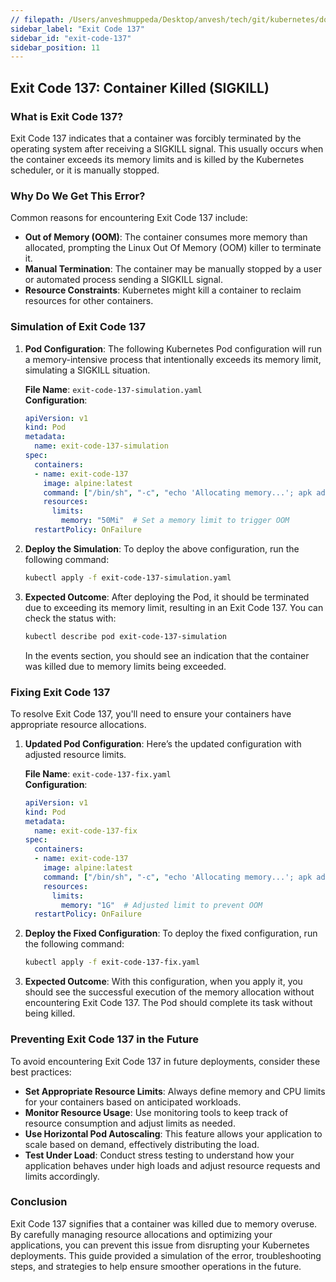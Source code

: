 ```yaml
---
// filepath: /Users/anveshmuppeda/Desktop/anvesh/tech/git/kubernetes/docs/012-troubleshoot/exit-code-137/exit-code-137.md
sidebar_label: "Exit Code 137"
sidebar_id: "exit-code-137"
sidebar_position: 11
---
```


## Exit Code 137: Container Killed (SIGKILL)

### What is Exit Code 137?
Exit Code 137 indicates that a container was forcibly terminated by the operating system after receiving a SIGKILL signal. This usually occurs when the container exceeds its memory limits and is killed by the Kubernetes scheduler, or it is manually stopped.

### Why Do We Get This Error?
Common reasons for encountering Exit Code 137 include:

- **Out of Memory (OOM)**: The container consumes more memory than allocated, prompting the Linux Out Of Memory (OOM) killer to terminate it.
- **Manual Termination**: The container may be manually stopped by a user or automated process sending a SIGKILL signal.
- **Resource Constraints**: Kubernetes might kill a container to reclaim resources for other containers.

### Simulation of Exit Code 137

1. **Pod Configuration**:
   The following Kubernetes Pod configuration will run a memory-intensive process that intentionally exceeds its memory limit, simulating a SIGKILL situation.

   **File Name**: `exit-code-137-simulation.yaml`  
   **Configuration**:
   ```yaml
   apiVersion: v1
   kind: Pod
   metadata:
     name: exit-code-137-simulation
   spec:
     containers:
     - name: exit-code-137
       image: alpine:latest
       command: ["/bin/sh", "-c", "echo 'Allocating memory...'; apk add stress-ng; stress-ng --vm 1 --vm-bytes 1G --timeout 10"]
       resources:
         limits:
           memory: "50Mi"  # Set a memory limit to trigger OOM
     restartPolicy: OnFailure
   ```

2. **Deploy the Simulation**:
   To deploy the above configuration, run the following command:
   ```bash
   kubectl apply -f exit-code-137-simulation.yaml
   ```

3. **Expected Outcome**:
   After deploying the Pod, it should be terminated due to exceeding its memory limit, resulting in an Exit Code 137. You can check the status with:
   ```bash
   kubectl describe pod exit-code-137-simulation
   ```
   In the events section, you should see an indication that the container was killed due to memory limits being exceeded.

### Fixing Exit Code 137

To resolve Exit Code 137, you'll need to ensure your containers have appropriate resource allocations.

1. **Updated Pod Configuration**:
   Here’s the updated configuration with adjusted resource limits.

   **File Name**: `exit-code-137-fix.yaml`  
   **Configuration**:
   ```yaml
   apiVersion: v1
   kind: Pod
   metadata:
     name: exit-code-137-fix
   spec:
     containers:
     - name: exit-code-137
       image: alpine:latest
       command: ["/bin/sh", "-c", "echo 'Allocating memory...'; apk add stress-ng; stress-ng --vm 1 --vm-bytes 1G --timeout 10"]
       resources:
         limits:
           memory: "1G"  # Adjusted limit to prevent OOM
     restartPolicy: OnFailure
   ```

2. **Deploy the Fixed Configuration**:
   To deploy the fixed configuration, run the following command:
   ```bash
   kubectl apply -f exit-code-137-fix.yaml
   ```

3. **Expected Outcome**:
   With this configuration, when you apply it, you should see the successful execution of the memory allocation without encountering Exit Code 137. The Pod should complete its task without being killed.

### Preventing Exit Code 137 in the Future

To avoid encountering Exit Code 137 in future deployments, consider these best practices:

- **Set Appropriate Resource Limits**: Always define memory and CPU limits for your containers based on anticipated workloads.
- **Monitor Resource Usage**: Use monitoring tools to keep track of resource consumption and adjust limits as needed.
- **Use Horizontal Pod Autoscaling**: This feature allows your application to scale based on demand, effectively distributing the load.
- **Test Under Load**: Conduct stress testing to understand how your application behaves under high loads and adjust resource requests and limits accordingly.

### Conclusion
Exit Code 137 signifies that a container was killed due to memory overuse. By carefully managing resource allocations and optimizing your applications, you can prevent this issue from disrupting your Kubernetes deployments. This guide provided a simulation of the error, troubleshooting steps, and strategies to help ensure smoother operations in the future.
